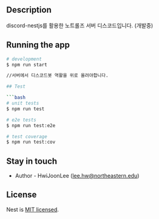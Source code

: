 ## Description

discord-nestjs를 활용한 노트롤즈 서버 디스코드입니다. (개발중)

## Running the app

```bash
# development
$ npm run start

//서버에서 디스코드봇 역활을 위로 올려야합니다.

## Test

```bash
# unit tests
$ npm run test

# e2e tests
$ npm run test:e2e

# test coverage
$ npm run test:cov
```

## Stay in touch

- Author - HwiJoonLee (lee.hw@northeastern.edu)


## License

Nest is [MIT licensed](LICENSE).
